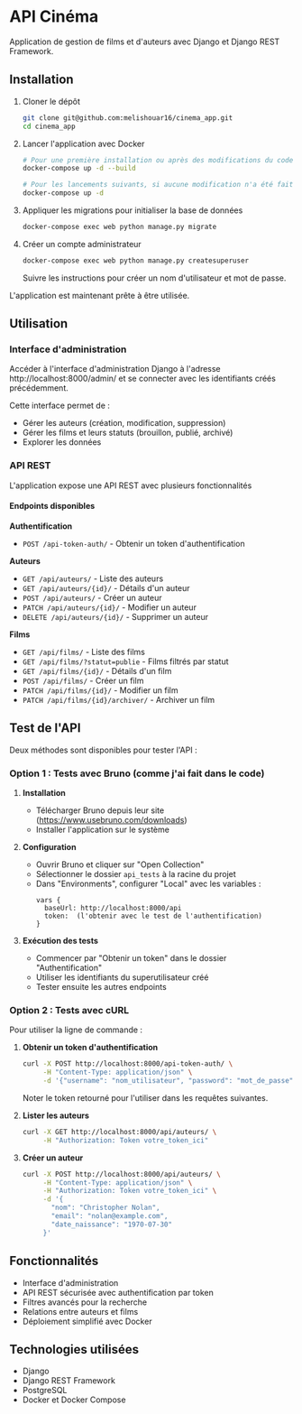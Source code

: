 # API Cinéma

Application de gestion de films et d'auteurs avec Django et Django REST Framework.

## Installation

1. Cloner le dépôt 
   ```bash
   git clone git@github.com:melishouar16/cinema_app.git  
   cd cinema_app
   ```

2. Lancer l'application avec Docker
   ```bash
   # Pour une première installation ou après des modifications du code
   docker-compose up -d --build
   
   # Pour les lancements suivants, si aucune modification n'a été faite
   docker-compose up -d
   ```

3. Appliquer les migrations pour initialiser la base de données
   ```bash
   docker-compose exec web python manage.py migrate
   ```

4. Créer un compte administrateur
   ```bash
   docker-compose exec web python manage.py createsuperuser
   ```
   Suivre les instructions pour créer un nom d'utilisateur et mot de passe.

L'application est maintenant prête à être utilisée.

## Utilisation

### Interface d'administration

Accéder à l'interface d'administration Django à l'adresse http://localhost:8000/admin/ et se connecter avec les identifiants créés précédemment.

Cette interface permet de :
- Gérer les auteurs (création, modification, suppression)
- Gérer les films et leurs statuts (brouillon, publié, archivé)
- Explorer les données 

### API REST

L'application expose une API REST avec plusieurs fonctionnalités

#### Endpoints disponibles

**Authentification**
- `POST /api-token-auth/` - Obtenir un token d'authentification

**Auteurs**
- `GET /api/auteurs/` - Liste des auteurs
- `GET /api/auteurs/{id}/` - Détails d'un auteur
- `POST /api/auteurs/` - Créer un auteur
- `PATCH /api/auteurs/{id}/` - Modifier un auteur
- `DELETE /api/auteurs/{id}/` - Supprimer un auteur 

**Films**
- `GET /api/films/` - Liste des films
- `GET /api/films/?statut=publie` - Films filtrés par statut
- `GET /api/films/{id}/` - Détails d'un film
- `POST /api/films/` - Créer un film
- `PATCH /api/films/{id}/` - Modifier un film
- `PATCH /api/films/{id}/archiver/` - Archiver un film

## Test de l'API

Deux méthodes sont disponibles pour tester l'API :

### Option 1 : Tests avec Bruno (comme j'ai fait dans le code)

1. **Installation**
   - Télécharger Bruno depuis leur site (https://www.usebruno.com/downloads)
   - Installer l'application sur le système

2. **Configuration**
   - Ouvrir Bruno et cliquer sur "Open Collection"
   - Sélectionner le dossier `api_tests` à la racine du projet
   - Dans "Environments", configurer "Local" avec les variables :
     ```
     vars {
       baseUrl: http://localhost:8000/api
       token:  (l'obtenir avec le test de l'authentification)
     }
     ```

3. **Exécution des tests**
   - Commencer par "Obtenir un token" dans le dossier "Authentification"
   - Utiliser les identifiants du superutilisateur créé
   - Tester ensuite les autres endpoints

### Option 2 : Tests avec cURL

Pour utiliser la ligne de commande :

1. **Obtenir un token d'authentification**
   ```bash
   curl -X POST http://localhost:8000/api-token-auth/ \
        -H "Content-Type: application/json" \
        -d '{"username": "nom_utilisateur", "password": "mot_de_passe"}'
   ```
   Noter le token retourné pour l'utiliser dans les requêtes suivantes.

2. **Lister les auteurs**
   ```bash
   curl -X GET http://localhost:8000/api/auteurs/ \
        -H "Authorization: Token votre_token_ici"
   ```

3. **Créer un auteur**
   ```bash
   curl -X POST http://localhost:8000/api/auteurs/ \
        -H "Content-Type: application/json" \
        -H "Authorization: Token votre_token_ici" \
        -d '{
          "nom": "Christopher Nolan",
          "email": "nolan@example.com",
          "date_naissance": "1970-07-30"
        }'
   ```

## Fonctionnalités

- Interface d'administration
- API REST sécurisée avec authentification par token
- Filtres avancés pour la recherche
- Relations entre auteurs et films
- Déploiement simplifié avec Docker

## Technologies utilisées

- Django 
- Django REST Framework 
- PostgreSQL
- Docker et Docker Compose
